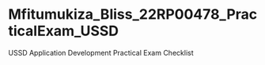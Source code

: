# Mfitumukiza_Bliss_22RP00478_PracticalExam_USSD
USSD Application Development Practical Exam Checklist
